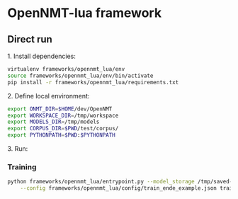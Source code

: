 # OpenNMT-lua framework

## Direct run

1\. Install dependencies:

```bash
virtualenv frameworks/opennmt_lua/env
source frameworks/opennmt_lua/env/bin/activate
pip install -r frameworks/opennmt_lua/requirements.txt
```

2\. Define local environment:

```bash
export ONMT_DIR=$HOME/dev/OpenNMT
export WORKSPACE_DIR=/tmp/workspace
export MODELS_DIR=/tmp/models
export CORPUS_DIR=$PWD/test/corpus/
export PYTHONPATH=$PWD:$PYTHONPATH
```

3\. Run:

### Training

```bash
python frameworks/opennmt_lua/entrypoint.py --model_storage /tmp/saved-models \
    --config frameworks/opennmt_lua/config/train_ende_example.json train
```
